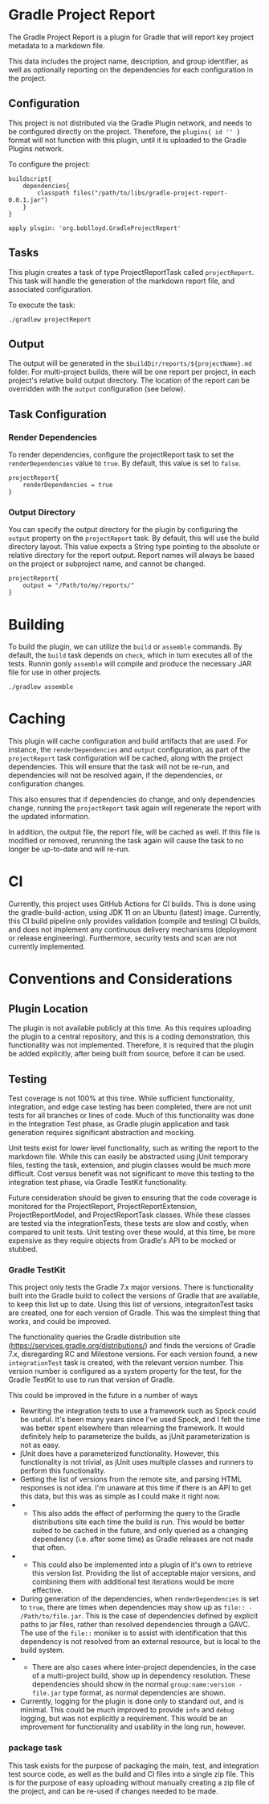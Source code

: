 # Gradle Project Report

The Gradle Project Report is a plugin for Gradle that will report key project metadata to a markdown file.

This data includes the project name, description, and group identifier, as well as optionally reporting on the dependencies for each configuration in the project.

## Configuration

This project is not distributed via the Gradle Plugin network, and needs to be configured directly on the project.  Therefore, the `plugins{ id '' }` format will not function with this plugin, until it is uploaded to the Gradle Plugins network.

To configure the project:

```
buildscript{
    dependencies{
        classpath files("/path/to/libs/gradle-project-report-0.0.1.jar")
    }
}

apply plugin: 'org.boblloyd.GradleProjectReport'
```

## Tasks

This plugin creates a task of type ProjectReportTask called `projectReport`.  This task will handle the generation of the markdown report file, and associated configuration.

To execute the task:

```
./gradlew projectReport
```

## Output

The output will be generated in the `$buildDir/reports/${projectName}.md` folder.  For multi-project builds, there will be one report per project, in each project's relative build output directory.  The location of the report can be overridden with the `output` configuration (see below).

## Task Configuration
### Render Dependencies
To render dependencies, configure the projectReport task to set the `renderDependencies` value to `true`.  By default, this value is set to `false`.

```
projectReport{
    renderDependencies = true
}
```

### Output Directory
You can specify the output directory for the plugin by configuring the `output` property on the `projectReport` task.  By default, this will use the build directory layout.  This value expects a String type pointing to the absolute or relative directory for the report output.  Report names will always be based on the project or subproject name, and cannot be changed.

```
projectReport{
    output = "/Path/to/my/reports/"
}
```

# Building
To build the plugin, we can utilize the `build` or `assemble` commands.  By default, the `build` task depends on `check`, which in turn executes all of the tests.  Runnin gonly `assemble` will compile and produce the necessary JAR file for use in other projects.

```
./gradlew assemble
```

# Caching
This plugin will cache configuration and build artifacts that are used.  For instance, the `renderDependencies` and `output` configuration, as part of the `projectReport` task configuration will be cached, along with the project dependencies.  This will ensure that the task will not be re-run, and dependencies will not be resolved again, if the dependencies, or configuration changes.

This also ensures that if dependencies do change, and only dependencies change, running the `projectReport` task again will regenerate the report with the updated information.

In addition, the output file, the report file, will be cached as well.  If this file is modified or removed, rerunning the task again will cause the task to no longer be up-to-date and will re-run.

# CI
Currently, this project uses GitHub Actions for CI builds.  This is done using the gradle-build-action, using JDK 11 on an Ubuntu (latest) image.  Currently, this CI build pipeline only provides validation (compile and testing) CI builds, and does not implement any continuous delivery mechanisms (deployment or release engineering).  Furthermore, security tests and scan are not currently implemented.

# Conventions and Considerations

## Plugin Location

The plugin is not available publicly at this time.  As this requires uploading the plugin to a central repository, and this is a coding demonstration, this functionality was not implemented.  Therefore, it is required that the plugin be added explicitly, after being built from source, before it can be used.

## Testing

Test coverage is not 100% at this time.  While sufficient functionality, integration, and edge case testing has been completed, there are not unit tests for all branches or lines of code.  Much of this functionality was done in the Integration Test phase, as Gradle plugin application and task generation requires significant abstraction and mocking.

Unit tests exist for lower level functionality, such as writing the report to the markdown file.  While this can easily be abstracted using jUnit temporary files, testing the task, extension, and plugin classes would be much more difficult.  Cost versus benefit was not significant to move this testing to the integration test phase, via Gradle TestKit functionality.

Future consideration should be given to ensuring that the code coverage is monitored for the ProjectReport, ProjectReportExtension, ProjectReportModel, and ProjectReportTask classes.  While these classes are tested via the integrationTests, these tests are slow and costly, when compared to unit tests.  Unit testing over these would, at this time, be more expensive as they require objects from Gradle's API to be mocked or stubbed.

### Gradle TestKit

This project only tests the Gradle 7.x major versions.  There is functionality built into the Gradle build to collect the versions of Gradle that are available, to keep this list up to date.  Using this list of versions, integraitonTest tasks are created, one for each version of Gradle.  This was the simplest thing that works, and could be improved.

The functionality queries the Gradle distribution site (https://services.gradle.org/distributions/) and finds the versions of Gradle 7.x, disregarding RC and Milestone versions.  For each version found, a new `integrationTest` task is created, with the relevant version number.  This version number is configured as a system property for the test, for the Gradle TestKit to use to run that version of Gradle.

This could be improved in the future in a number of ways

* Rewriting the integration tests to use a framework such as Spock could be useful.  It's been many years since I've used Spock, and I felt the time was better spent elsewhere than relearning the framework.  It would definitely help to parameterize the builds, as jUnit parameterization is not as easy.
* jUnit does have a parameterized functionality.  However, this functionality is not trivial, as jUnit uses multiple classes and runners to perform this functionality.
* Getting the list of versions from the remote site, and parsing HTML responses is not idea.  I'm unaware at this time if there is an API to get this data, but this was as simple as I could make it right now.
* * This also adds the effect of performing the query to the Gradle distributions site each time the build is run.  This would be better suited to be cached in the future, and only queried as a changing dependency (i.e. after some time) as Gradle releases are not made that often.
* * This could also be implemented into a plugin of it's own to retrieve this version list.  Providing the list of acceptable major versions, and combining them with additional test iterations would be more effective.
* During generation of the dependencies, when `renderDependencies` is set to `true`, there are times when dependencies may show up as `file:: - /Path/to/file.jar`.  This is the case of dependencies defined by explicit paths to jar files, rather than resolved dependencies through a GAVC.  The use of the `file::` moniker is to assist with identification that this dependency is not resolved from an external resource, but is local to the build system.
* * There are also cases where inter-project dependencies, in the case of a multi-project build, show up in dependency resolution.  These dependencies should show in the normal `group:name:version - file.jar` type format, as normal dependencies are shown.
* Currently, logging for the plugin is done only to standard out, and is minimal.  This could be much improved to provide `info` and `debug` logging, but was not explicitly a requirement.  This would be an improvement for functionality and usability in the long run, however.

### package task
This task exists for the purpose of packaging the main, test, and integration test source code, as well as the build and CI files into a single zip file.  This is for the purpose of easy uploading without manually creating a zip file of the project, and can be re-used if changes needed to be made.